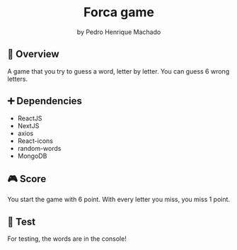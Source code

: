 <h1 align="center">Forca game</h1>
<p align="center">by Pedro Henrique Machado</p>

## 🎈 Overview

A game that you try to guess a word, letter by letter. You can guess 6 wrong letters.

## ➕ Dependencies

- ReactJS
- NextJS
- axios
- React-icons
- random-words
- MongoDB

## 🎮 Score

You start the game with 6 point. With every letter you miss, you miss 1 point.

## 🧪 Test

For testing, the words are in the console! 